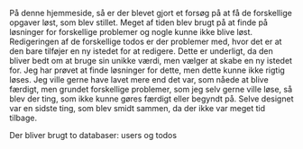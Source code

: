 På denne hjemmeside, så er der blevet gjort et forsøg på at få de forskellige opgaver løst, som blev stillet.
Meget af tiden blev brugt på at finde på løsninger for forskellige problemer og nogle kunne ikke blive løst. Redigeringen af de forskellige todos er der problemer med, hvor det er at den bare tilføjer en ny istedet for at redigere. Dette er underligt, da den bliver bedt om at bruge sin unikke værdi, men vælger at skabe en ny istedet for. Jeg har prøvet at finde løsninger for dette, men dette kunne ikke rigtig løses. 
Jeg ville gerne have lavet mere end det var, som nåede at blive færdigt, men grundet forskellige problemer, som jeg selv gerne ville løse, så blev der ting, som ikke kunne gøres færdigt eller begyndt på. Selve designet var en sidste ting, som blev smidt sammen, da der ikke var meget tid tilbage.

Der bliver brugt to databaser: users og todos